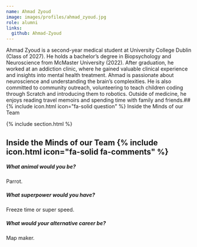 ```yaml
---
name: Ahmad Zyoud
image: images/profiles/ahmad_zyoud.jpg
role: alumni
links:
  github: Ahmad-Zyoud
---
```


Ahmad Zyoud is a second-year medical student at University College Dublin (Class of 2027). He holds a bachelor’s degree in Biopsychology and Neuroscience from McMaster University (2022). After graduation, he worked at an addiction clinic, where he gained valuable clinical experience and insights into mental health treatment. Ahmad is passionate about neuroscience and understanding the brain’s complexities. He is also committed to community outreach, volunteering to teach children coding through Scratch and introducing them to robotics. Outside of medicine, he enjoys reading travel memoirs and spending time with family and friends.## {% include icon.html icon="fa-solid question" %} Inside the Minds of our Team

{% include section.html %}

## Inside the Minds of our Team {% include icon.html icon="fa-solid fa-comments" %}

##### What animal would you be?
Parrot.

##### What superpower would you have?
Freeze time or super speed.

##### What would your alternative career be?
Map maker.
